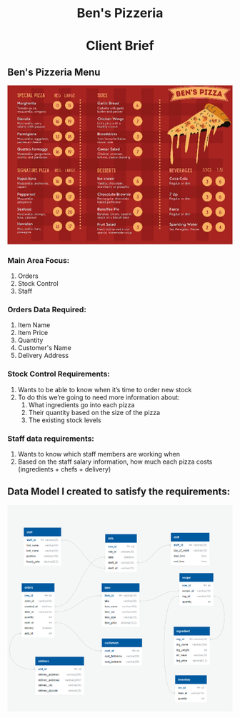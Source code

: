 <h1 align="center">Ben's Pizzeria</h1>
<h1 align="center">Client Brief</h1>

<p align="center">
  <h2>Ben's Pizzeria Menu</h2>
  <img src="Bens Pizzeria Images/Ben's Pizzera.PNG" title="Ben's Pizzeria Menu">
</p>

<p>
  
  <h3>Main Area Focus:</h3>
  <ol>
    <li>Orders</li>
    <li>Stock Control</li>
    <li>Staff</li>
  </ol>

  <h3>Orders Data Required:</h3>
  <ol>
    <li>Item Name</li>
    <li>Item Price</li>
    <li>Quantity</li>
    <li>Customer's Name</li>
    <li>Delivery Address</li>
  </ol>

  <h3>Stock Control Requirements:</h3>
  <ol>
    <li>Wants to be able to know when it’s time to order new stock</li>
    <li>
      To do this we’re going to need more information about:
      <ol>
        <li>What ingredients go into each pizza</li>
        <li>Their quantity based on the size of the pizza</li>
        <li>The existing stock levels</li>
      </ol>
    </li>
  </ol>

  <h3>Staff data requirements:</h3>
  <ol>
    <li>Wants to know which staff members are working when</li>
    <li>Based on the staff salary information, how much each pizza costs (ingredients + chefs + delivery)</li>
  </ol>

  
</p>

<p align="center">
  <h2>Data Model I created to satisfy the requirements:</h2>
  <img src="Bens Pizzeria Images/Pizzeria_Schema.PNG" title="Ben's Pizzeria Schema">
</p>
